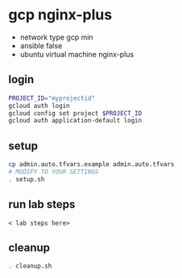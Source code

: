 # gcp nginx-plus
  - network type gcp min
  - ansible false
  - ubuntu virtual machine nginx-plus

## login
```bash
PROJECT_ID="myprojectid"
gcloud auth login
gcloud config set project $PROJECT_ID
gcloud auth application-default login
```

## setup
```bash
cp admin.auto.tfvars.example admin.auto.tfvars
# MODIFY TO YOUR SETTINGS
. setup.sh
```
## run lab steps
```
< lab steps here>
```
## cleanup
```bash
. cleanup.sh
```
